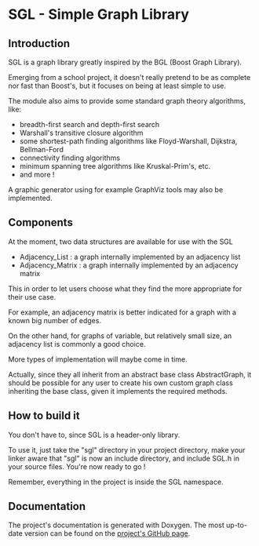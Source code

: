SGL - Simple Graph Library
==========================

Introduction
------------

SGL is a graph library greatly inspired by the BGL (Boost Graph Library).

Emerging from a school project, it doesn't really pretend to be as complete nor fast than Boost's, but it focuses on being at least simple to use.

The module also aims to provide some standard graph theory algorithms, like:
- breadth-first search and depth-first search
- Warshall's transitive closure algorithm
- some shortest-path finding algorithms like Floyd-Warshall, Dijkstra, Bellman-Ford
- connectivity finding algorithms
- minimum spanning tree algorithms like Kruskal-Prim's, etc.
- and more !

A graphic generator using for example GraphViz tools may also be implemented.


Components
----------

At the moment, two data structures are available for use with the SGL
- Adjacency_List : a graph internally implemented by an adjacency list
- Adjacency_Matrix : a graph internally implemented by an adjacency matrix

This in order to let users choose what they find the more appropriate for their use case.

For example, an adjacency matrix is better indicated for a graph with a known big number of edges.

On the other hand, for graphs of variable, but relatively small size, an adjacency list is commonly a good choice.


More types of implementation will maybe come in time.

Actually, since they all inherit from an abstract base class AbstractGraph, it should be possible for any user to create his own custom graph class inheriting the base class, given it implements the required methods. 


How to build it
---------------

You don't have to, since SGL is a header-only library.

To use it, just take the "sgl" directory in your project directory, make your linker aware that "sgl" is now an include directory, and include SGL.h in your source files. You're now ready to go !

Remember, everything in the project is inside the SGL namespace.


Documentation
-------------

The project's documentation is generated with Doxygen. The most up-to-date version can be found on the [project's GitHub page](www.scylardor.github.io/sgl).